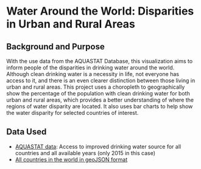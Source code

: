 # Water Around the World: Disparities in Urban and Rural Areas

## Background and Purpose
With the use data from the AQUASTAT Database, this visualization aims to inform people of the disparities in drinking water around the world. Although clean drinking water is a necessity in life, not everyone has access to it, and there is an even clearer distinction between those living in urban and rural areas. This project uses a choropleth to geographically show the percentage of the population with clean drinking water for both urban and rural areas, which provides a better understanding of where the regions of water disparity are located. It also uses bar charts to help show the water disparity for selected countries of interest.

## Data Used
- [AQUASTAT data](http://www.fao.org/nr/water/aquastat/data/query/): Access to improved drinking water source for all countries and all available years (only 2015 in this case)
- [All countries in the world in geoJSON format](https://github.com/johan/world.geo.json/blob/master/countries.geo.json)
